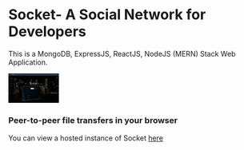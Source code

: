 # Socket- A Social Network for Developers

This is a MongoDB, ExpressJS, ReactJS, NodeJS (MERN) Stack Web Application.

<a href="/"></a> <img src="./socket.gif" alt="Socket" width="20%" /> <h3>Peer-to-peer file transfers in your browser</h3>

You can view a hosted instance of Socket [here](https://salty-everglades-17999.herokuapp.com)
